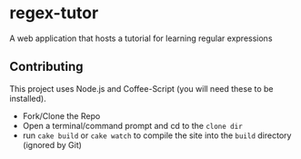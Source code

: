 regex-tutor
===========

A web application that hosts a tutorial for learning regular expressions

## Contributing

This project uses Node.js and Coffee-Script (you will need these to be installed).

* Fork/Clone the Repo
* Open a terminal/command prompt and cd to the `clone dir`
* run `cake build` or `cake watch` to compile the site into the `build` directory (ignored by Git)
